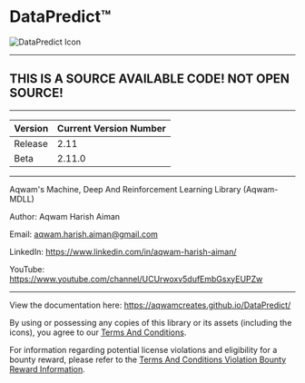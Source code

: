 # DataPredict™

![DataPredict Icon](icons/DataPredictIcon.png)

--------------------------------------------------------------------

## THIS IS A SOURCE AVAILABLE CODE! NOT OPEN SOURCE! 

--------------------------------------------------------------------

| Version | Current Version Number |
|---------|------------------------|
| Release | 2.11                   |
| Beta    | 2.11.0                 |

--------------------------------------------------------------------

Aqwam's Machine, Deep And Reinforcement Learning Library (Aqwam-MDLL)

Author: Aqwam Harish Aiman
	
Email: aqwam.harish.aiman@gmail.com

LinkedIn: https://www.linkedin.com/in/aqwam-harish-aiman/
	
YouTube: https://www.youtube.com/channel/UCUrwoxv5dufEmbGsxyEUPZw
	
--------------------------------------------------------------------

View the documentation here: https://aqwamcreates.github.io/DataPredict/

By using or possessing any copies of this library or its assets (including the icons), you agree to our [Terms And Conditions](docs/TermsAndConditions.md).

For information regarding potential license violations and eligibility for a bounty reward, please refer to the [Terms And Conditions Violation Bounty Reward Information](docs/TermsAndConditionsViolationBountyRewardInformation.md).
